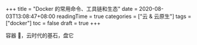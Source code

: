 +++
title = "Docker 的常用命令、工具链和生态"
date = 2020-08-03T13:08:47+08:00
readingTime = true
categories = ["云 & 云原生"]
tags = ["docker"]
toc = false
draft = true
+++

容器 🐳，云时代的基石，盘它

<!--more-->
